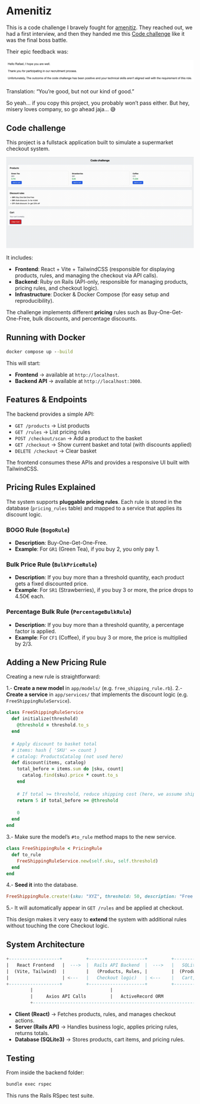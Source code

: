 # Amenitiz

This is a code challenge I bravely fought for [amenitiz](https://github.com/amenitiz). They reached out, we had a first interview, and then they handed me this [Code challenge](https://github.com/amenitiz/be-technical-challenge) like it was the final boss battle.

Their epic feedback was:

![Email](./assets/email.png)

Translation: “You’re good, but not our kind of good.”

So yeah… if you copy this project, you probably won’t pass either. But hey, misery loves company, so go ahead jaja… 😅

## Code challenge

This project is a fullstack application built to simulate a supermarket checkout system.

![Showcase](./assets/showcase.gif)

It includes:

- **Frontend**: React + Vite + TailwindCSS (responsible for displaying products, rules, and managing the checkout via API calls).
- **Backend**: Ruby on Rails (API-only, responsible for managing products, pricing rules, and checkout logic).
- **Infrastructure**: Docker & Docker Compose (for easy setup and reproducibility).

The challenge implements different **pricing** rules such as Buy-One-Get-One-Free, bulk discounts, and percentage discounts.

## Running with Docker

```cmd
docker compose up --build
```

This will start:

- **Frontend** → available at `http://localhost`.
- **Backend API** → available at `http://localhost:3000`.

## Features & Endpoints

The backend provides a simple API:

- `GET /products` → List products
- `GET /rules` → List pricing rules
- `POST /checkout/scan` → Add a product to the basket
- `GET /checkout` → Show current basket and total (with discounts applied)
- `DELETE /checkout` → Clear basket

The frontend consumes these APIs and provides a responsive UI built with TailwindCSS.

## Pricing Rules Explained

The system supports **pluggable pricing rules**. Each rule is stored in the database (`pricing_rules` table) and mapped to a service that applies its discount logic.

### BOGO Rule (`BogoRule`)

- **Description**: Buy-One-Get-One-Free.
- **Example**: For `GR1` (Green Tea), if you buy 2, you only pay 1.

### Bulk Price Rule (`BulkPriceRule`)

- **Description**: If you buy more than a threshold quantity, each product gets a fixed discounted price.
- **Example**: For `SR1` (Strawberries), if you buy 3 or more, the price drops to 4.50€ each.

### Percentage Bulk Rule (`PercentageBulkRule`)

- **Description**: If you buy more than a threshold quantity, a percentage factor is applied.
- **Example**: For `CF1` (Coffee), if you buy 3 or more, the price is multiplied by 2/3.

## Adding a New Pricing Rule

Creating a new rule is straightforward:

1.- **Create a new model** in `app/models/` (e.g. `free_shipping_rule.rb`).
2.- **Create a service** in `app/services/` that implements the discount logic (e.g. `FreeShippingRuleService`).

```rb
class FreeShippingRuleService
  def initialize(threshold)
    @threshold = threshold.to_s
  end

  # Apply discount to basket total
  # items: hash { 'SKU' => count }
  # catalog: ProductsCatalog (not used here)
  def discount(items, catalog)
    total_before = items.sum do |sku, count|
      catalog.find(sku).price * count.to_s
    end

    # If total >= threshold, reduce shipping cost (here, we assume shipping 5€)
    return 5 if total_before >= @threshold

    0
  end
end
```

3.- Make sure the model’s `#to_rule` method maps to the new service.

```rb
class FreeShippingRule < PricingRule
  def to_rule
    FreeShippingRuleService.new(self.sku, self.threshold)
  end
end
```

4.- **Seed it** into the database.

```rb
FreeShippingRule.create!(sku: "XYZ", threshold: 50, description: "Free shipping over 50€")
```

5.- It will automatically appear in `GET /rules` and be applied at checkout.

This design makes it very easy to **extend** the system with additional rules without touching the core Checkout logic.

## System Architecture

```sql
+-------------------+         +---------------------+         +-----------------+
|   React Frontend   |  --->  |  Rails API Backend  |  --->   |   SQLite DB     |
|  (Vite, Tailwind)  |        |   (Products, Rules, |         |  (Products,     |
|                    | <---   |   Checkout logic)   | <---    |   Cart, Rules)  |
+-------------------+         +---------------------+         +-----------------+
         |                             |                                |
         |     Axios API Calls         |   ActiveRecord ORM             |
         +--------------------------------------------------------------+
```

- **Client (React)** → Fetches products, rules, and manages checkout actions.
- **Server (Rails API)** → Handles business logic, applies pricing rules, returns totals.
- **Database (SQLite3)** → Stores products, cart items, and pricing rules.

## Testing

From inside the backend folder:

```cmd
bundle exec rspec
```

This runs the Rails RSpec test suite.
